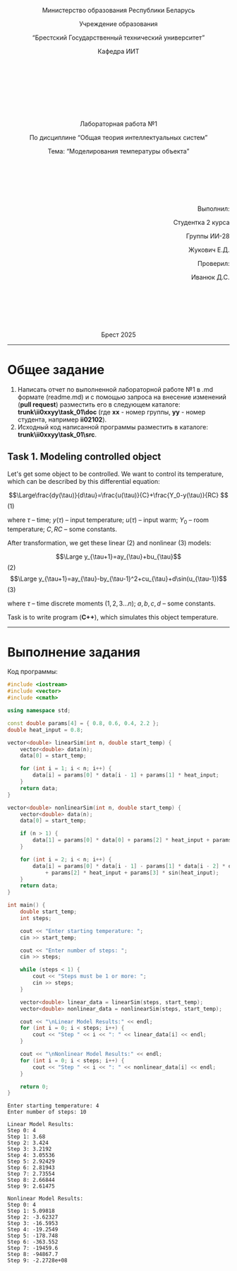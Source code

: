 <p align="center"> Министерство образования Республики Беларусь</p>
<p align="center">Учреждение образования</p>
<p align="center">“Брестский Государственный технический университет”</p>
<p align="center">Кафедра ИИТ</p>
<br><br><br><br><br><br><br>
<p align="center">Лабораторная работа №1</p>
<p align="center">По дисциплине “Общая теория интеллектуальных систем”</p>
<p align="center">Тема: “Моделирования температуры объекта”</p>
<br><br><br><br><br>
<p align="right">Выполнил:</p>
<p align="right">Студентка 2 курса</p>
<p align="right">Группы ИИ-28</p>
<p align="right">Жукович Е.Д.</p>
<p align="right">Проверил:</p>
<p align="right">Иванюк Д.С.</p>
<br><br><br><br><br>
<p align="center">Брест 2025</p>

<hr>

# Общее задание #
1. Написать отчет по выполненной лабораторной работе №1 в .md формате (readme.md) и с помощью запроса на внесение изменений (**pull request**) разместить его в следующем каталоге: **trunk\ii0xxyy\task_01\doc** (где **xx** - номер группы, **yy** - номер студента, например **ii02102**).
2. Исходный код написанной программы разместить в каталоге: **trunk\ii0xxyy\task_01\src**.
## Task 1. Modeling controlled object ##
Let's get some object to be controlled. We want to control its temperature, which can be described by this differential equation:

$$\Large\frac{dy(\tau)}{d\tau}=\frac{u(\tau)}{C}+\frac{Y_0-y(\tau)}{RC} $$ (1)

where $\tau$ – time; $y(\tau)$ – input temperature; $u(\tau)$ – input warm; $Y_0$ – room temperature; $C,RC$ – some constants.

After transformation, we get these linear (2) and nonlinear (3) models:

$$\Large y_{\tau+1}=ay_{\tau}+bu_{\tau}$$ (2)
$$\Large y_{\tau+1}=ay_{\tau}-by_{\tau-1}^2+cu_{\tau}+d\sin(u_{\tau-1})$$ (3)

where $\tau$ – time discrete moments ($1,2,3{\dots}n$); $a,b,c,d$ – some constants.

Task is to write program (**С++**), which simulates this object temperature.

<hr>

# Выполнение задания #

Код программы:
```C++
#include <iostream>
#include <vector>
#include <cmath>

using namespace std;

const double params[4] = { 0.8, 0.6, 0.4, 2.2 };
double heat_input = 0.8;

vector<double> linearSim(int n, double start_temp) {
    vector<double> data(n);
    data[0] = start_temp;

    for (int i = 1; i < n; i++) {
        data[i] = params[0] * data[i - 1] + params[1] * heat_input;
    }
    return data;
}

vector<double> nonlinearSim(int n, double start_temp) {
    vector<double> data(n);
    data[0] = start_temp;

    if (n > 1) {
        data[1] = params[0] * data[0] + params[2] * heat_input + params[3] * sin(heat_input);
    }

    for (int i = 2; i < n; i++) {
        data[i] = params[0] * data[i - 1] - params[1] * data[i - 2] * data[i - 2]
            + params[2] * heat_input + params[3] * sin(heat_input);
    }
    return data;
}

int main() {
    double start_temp;
    int steps;

    cout << "Enter starting temperature: ";
    cin >> start_temp;

    cout << "Enter number of steps: ";
    cin >> steps;

    while (steps < 1) {
        cout << "Steps must be 1 or more: ";
        cin >> steps;
    }

    vector<double> linear_data = linearSim(steps, start_temp);
    vector<double> nonlinear_data = nonlinearSim(steps, start_temp);

    cout << "\nLinear Model Results:" << endl;
    for (int i = 0; i < steps; i++) {
        cout << "Step " << i << ": " << linear_data[i] << endl;
    }

    cout << "\nNonlinear Model Results:" << endl;
    for (int i = 0; i < steps; i++) {
        cout << "Step " << i << ": " << nonlinear_data[i] << endl;
    }

    return 0;
}
```     
```
Enter starting temperature: 4
Enter number of steps: 10

Linear Model Results:
Step 0: 4
Step 1: 3.68
Step 2: 3.424
Step 3: 3.2192
Step 4: 3.05536
Step 5: 2.92429
Step 6: 2.81943
Step 7: 2.73554
Step 8: 2.66844
Step 9: 2.61475

Nonlinear Model Results:
Step 0: 4
Step 1: 5.09818
Step 2: -3.62327
Step 3: -16.5953
Step 4: -19.2549
Step 5: -178.748
Step 6: -363.552
Step 7: -19459.6
Step 8: -94867.7
Step 9: -2.2728e+08
